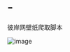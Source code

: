 # -
彼岸网壁纸爬取脚本

![image](https://github.com/user-attachments/assets/2e86a15b-5f6a-49d4-b90a-9fd57bc395a3)

